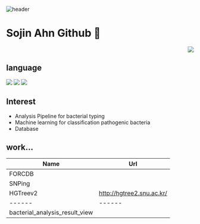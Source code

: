 
![header](https://capsule-render.vercel.app/api?type=Waving&color=8ABBE3&height=150&section=header&text=Git%20hub&fontSize=40&fontColor=404040&desc=code%20repository&descSize=15&descAlign=50&descAlignY=68)

# Sojin Ahn Github 👋 
<div align=right> 
 <a href="https://hits.seeyoufarm.com"><img src="https://hits.seeyoufarm.com/api/count/incr/badge.svg?url=https%3A%2F%2Fgithub.com%2FSojinAhn%2Fhit-counter&count_bg=%23274E7E&title_bg=%23555555&icon=&icon_color=%23E7E7E7&title=hits&edge_flat=false"/></a> 
</div>

## language
<img src="https://img.shields.io/badge/Python-3776AB?style=flat-square&logo=Python&logoColor=white"/>  <img src="https://img.shields.io/badge/R-276DC3?style=flat-square&logo=R&logoColor=white"/>  <img src="https://img.shields.io/badge/SQL-4479A1?style=flat-square&logo=MySQL&logoColor=white"/>  

## Interest
- Analysis Pipeline for bacterial typing
- Machine learning for classification pathogenic bacteria
- Database


## work...
| Name | Url |
| ------ | ------ |
| FORCDB | |
| SNPing | |
| HGTreev2 | http://hgtree2.snu.ac.kr/ |
| ------ | ------ |
| bacterial_analysis_result_view | |



<div align=right>
<!--
**SojinAhn/SojinAhn** is a ✨ _special_ ✨ repository because its `README.md` (this file) appears on your GitHub profile.

| FORCDB | [plugins/dropbox/README.md][PlDb] |
| SNPing | [plugins/github/README.md][PlGh] |
Here are some ideas to get you started:

- 🔭 I’m currently working on ...
- 🌱 I’m currently learning ...
- 👯 I’m looking to collaborate on ...
- 🤔 I’m looking for help with ...
- 💬 Ask me about ...
- 📫 How to reach me: ...
- 😄 Pronouns: ...
- ⚡ Fun fact: ...
-->
  </div>
